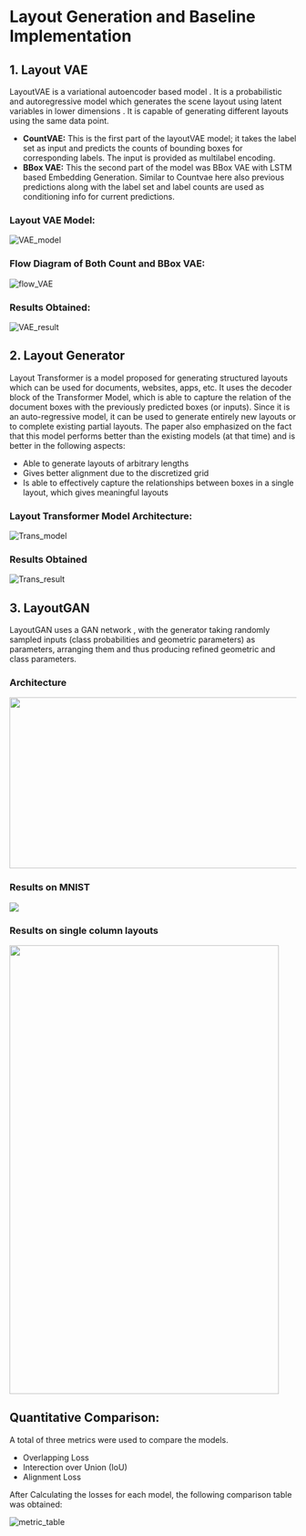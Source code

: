 # Layout Generation and Baseline Implementation

## 1. Layout VAE
LayoutVAE is a variational autoencoder based model . It is a probabilistic and autoregressive model which generates the scene layout using latent variables in lower dimensions . It is capable of generating different layouts using the same data point.

* **CountVAE:** This is the first part of the layoutVAE model; it takes the label set as input and predicts the counts of bounding boxes for corresponding labels. The input is provided as multilabel encoding.
* **BBox VAE:** This the second part of the model was BBox VAE with LSTM based Embedding Generation. Similar to Countvae here also previous predictions along with the label set and label counts are used as conditioning info for current predictions.

### Layout VAE Model: 
![VAE_model](/readme_images/VAE_model.png)

### Flow Diagram of Both Count and BBox VAE: 
![flow_VAE](/readme_images/Flow_diag_VAE.png)

### Results Obtained:
![VAE_result](/readme_images/VAE_result.png)

## 2. Layout Generator
Layout Transformer is a model proposed for generating structured layouts which can be used for documents, websites, apps, etc. It uses the decoder block of the Transformer Model, which is able to capture the relation of the document boxes with the previously predicted boxes (or inputs). Since it is an auto-regressive model, it can be used to generate entirely new layouts or to complete existing partial layouts.
The paper also emphasized on the fact that this model performs better than the existing models (at that time) and is better in the following aspects:
* Able to generate layouts of arbitrary lengths
* Gives better alignment due to the discretized grid
* Is able to effectively capture the relationships between boxes in a single layout, which gives meaningful layouts

### Layout Transformer Model Architecture: 
![Trans_model](/readme_images/Trans_archi.png)

### Results Obtained

![Trans_result](/readme_images/Trans_res.png)

## 3. LayoutGAN
LayoutGAN uses a GAN  network , with the generator taking randomly sampled inputs (class probabilities and geometric parameters) as parameters, arranging them and thus producing refined geometric and class parameters.

### Architecture  
<img src="LayoutGAN/demo/layoutgan.png" width="700" height="300">

### Results on MNIST
![](LayoutGAN/demo/mnist_obtained.jpeg)

### Results on single column layouts
<img src="LayoutGAN/demo/single_col_result.png" height="787" width="473">

## Quantitative Comparison:
A total of three metrics were used to compare the models. 
* Overlapping Loss
* Interection over Union (IoU)
* Alignment Loss

After Calculating the losses for each model, the following comparison table was obtained:

![metric_table](/readme_images/metric_table.png)
